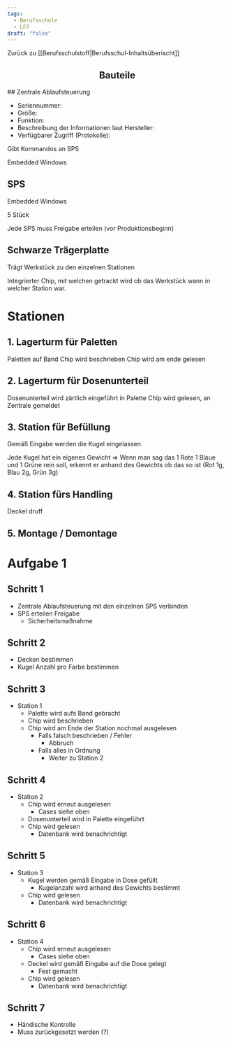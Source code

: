 ```yaml
---
tags:
  - Berufsschule
  - LF7
draft: "false"
---
```

Zurück zu [[Berufsschulstoff|Berufsschul-Inhaltsüberischt]]

<h2 align="center"> Bauteile </h2>
## Zentrale Ablaufsteuerung

- Seriennummer: 
- Größe:
- Funktion:
- Beschreibung der Informationen laut Hersteller:
- Verfügbarer Zugriff (Protokolle):

Gibt Kommandos an SPS

Embedded Windows
## SPS

Embedded Windows

5 Stück

Jede SPS muss Freigabe erteilen (vor Produktionsbeginn)

## Schwarze Trägerplatte

Trägt Werkstück zu den einzelnen Stationen

Integrierter Chip, mit welchen getrackt wird ob das Werkstück wann in welcher Station war.


# Stationen

## 1. Lagerturm für Paletten

Paletten auf Band
Chip wird beschrieben 
Chip wird am ende gelesen
## 2. Lagerturm für Dosenunterteil

Dosenunterteil wird zärtlich eingeführt in Palette
Chip wird gelesen, an Zentrale gemeldet
## 3. Station für Befüllung

Gemäß Eingabe werden die Kugel eingelassen

Jede Kugel hat ein eigenes Gewicht => Wenn man sag das 1 Rote 1 Blaue und 1 Grüne rein soll, erkennt er anhand des Gewichts ob das so ist (Rot 1g, Blau 2g, Grün 3g)

## 4. Station fürs Handling

Deckel druff

## 5. Montage / Demontage




# Aufgabe 1

## Schritt 1

- Zentrale Ablaufsteuerung mit den einzelnen SPS verbinden
- SPS erteilen Freigabe
	- Sicherheitsmaßnahme

## Schritt 2

- Decken bestimmen 
- Kugel Anzahl pro Farbe bestimmen

## Schritt 3

- Station 1
	- Palette wird aufs Band gebracht
	- Chip wird beschrieben
	- Chip wird am Ende der Station nochmal ausgelesen
		- Falls falsch beschrieben / Fehler 
			- Abbruch
		- Falls alles in Ordnung
			- Weiter zu Station 2

## Schritt 4

- Station 2
	- Chip wird erneut ausgelesen
		- Cases siehe oben
	- Dosenunterteil wird in Palette eingeführt
	- Chip wird gelesen
		- Datenbank wird benachrichtigt

## Schritt 5

- Station 3
	- Kugel werden gemäß Eingabe in Dose gefüllt
		- Kugelanzahl wird anhand des Gewichts bestimmt
	- Chip wird gelesen
		- Datenbank wird benachrichtigt

## Schritt 6

- Station 4
	- Chip wird erneut ausgelesen
		- Cases siehe oben
	- Deckel wird gemäß Eingabe auf die Dose gelegt
		- Fest gemacht
	- Chip wird gelesen
		- Datenbank wird benachrichtigt

## Schritt 7 

- Händische Kontrolle
- Muss zurückgesetzt werden (?)